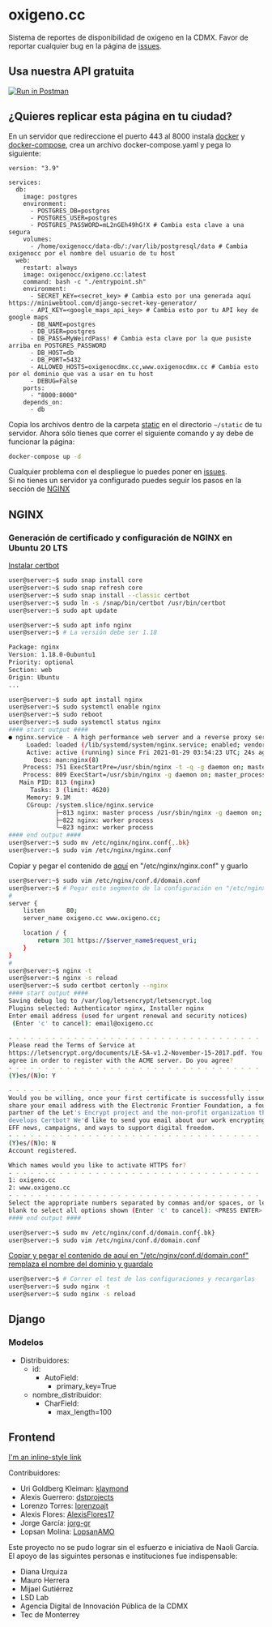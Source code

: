 # oxigeno.cc

Sistema de reportes de disponibilidad de oxigeno en la CDMX. Favor de reportar cualquier bug en la página de [issues](https://github.com/oxigenocc/oxigeno.cc/issues).

## Usa nuestra API gratuita
[![Run in Postman](https://run.pstmn.io/button.svg)](https://app.getpostman.com/run-collection/69624bc43b05a92a705a#?env%5Boxigeno_env%5D=W3sia2V5IjoibG9jYWxfdXJsIiwidmFsdWUiOiJodHRwOi8vbG9jYWxob3N0OjgwMDAvIiwiZW5hYmxlZCI6dHJ1ZX0seyJrZXkiOiJwcm9kX3VybCIsInZhbHVlIjoiaHR0cHM6Ly9kZXYtb3hpZ2Vuby5jZG14LmdvYi5teC8iLCJlbmFibGVkIjp0cnVlfV0=)

## ¿Quieres replicar esta página en tu ciudad?
En un servidor que redireccione el puerto 443 al 8000 instala [docker](https://docs.docker.com/engine/install/ubuntu/) y [docker-compose](https://docs.docker.com/compose/install/), crea un archivo docker-compose.yaml y pega lo siguiente:
```
version: "3.9"
   
services:
  db:
    image: postgres
    environment:
      - POSTGRES_DB=postgres
      - POSTGRES_USER=postgres
      - POSTGRES_PASSWORD=mL2nGEh49hG!X # Cambia esta clave a una segura
    volumes:
      - /home/oxigenocc/data-db/:/var/lib/postgresql/data # Cambia oxigenocc por el nombre del usuario de tu host
  web:
    restart: always
    image: oxigenocc/oxigeno.cc:latest
    command: bash -c "./entrypoint.sh"
    environment:
      - SECRET_KEY=<secret_key> # Cambia esto por una generada aquí https://miniwebtool.com/django-secret-key-generator/
      - API_KEY=<google_maps_api_key> # Cambia esto por tu API key de google maps
      - DB_NAME=postgres
      - DB_USER=postgres
      - DB_PASS=MyWeirdPass! # Cambia esta clave por la que pusiste arriba en POSTGRES_PASSWORD
      - DB_HOST=db
      - DB_PORT=5432
      - ALLOWED_HOSTS=oxigenocdmx.cc,www.oxigenocdmx.cc # Cambia esto por el dominio que vas a usar en tu host
      - DEBUG=False
    ports:
      - "8000:8000"
    depends_on:
      - db
```
Copia los archivos dentro de la carpeta [static](static/) en el directorio `~/static` de tu servidor. Ahora sólo tienes que correr el siguiente comando y ay debe de funcionar la página:
```bash
docker-compose up -d
```
Cualquier problema con el despliegue lo puedes poner en [issues](https://github.com/oxigenocc/oxigeno.cc/issues).  
Si no tienes un servidor ya configurado puedes seguir los pasos en la sección de [NGINX](#nginx)

## NGINX
### Generación de certificado y configuración de NGINX en Ubuntu 20 LTS

[Instalar certbot](https://certbot.eff.org/lets-encrypt/ubuntufocal-nginx)

```bash
user@server:~$ sudo snap install core
user@server:~$ sudo snap refresh core
user@server:~$ sudo snap install --classic certbot
user@server:~$ sudo ln -s /snap/bin/certbot /usr/bin/certbot
user@server:~$ sudo apt update

user@server:~$ sudo apt info nginx
user@server:~$ # La versión debe ser 1.18

Package: nginx
Version: 1.18.0-0ubuntu1
Priority: optional
Section: web
Origin: Ubuntu
...

user@server:~$ sudo apt install nginx
user@server:~$ sudo systemctl enable nginx
user@server:~$ sudo reboot
user@server:~$ sudo systemctl status nginx
#### start output ####
● nginx.service - A high performance web server and a reverse proxy server
     Loaded: loaded (/lib/systemd/system/nginx.service; enabled; vendor preset: enabled)
     Active: active (running) since Fri 2021-01-29 03:54:23 UTC; 24s ago
       Docs: man:nginx(8)
    Process: 751 ExecStartPre=/usr/sbin/nginx -t -q -g daemon on; master_process on; (code=exited, status=0/SUCCESS)
    Process: 809 ExecStart=/usr/sbin/nginx -g daemon on; master_process on; (code=exited, status=0/SUCCESS)
   Main PID: 813 (nginx)
      Tasks: 3 (limit: 4620)
     Memory: 9.1M
     CGroup: /system.slice/nginx.service
             ├─813 nginx: master process /usr/sbin/nginx -g daemon on; master_process on;
             ├─822 nginx: worker process
             └─823 nginx: worker process
#### end output ####
user@server:~$ sudo mv /etc/nginx/nginx.conf{,.bk}
user@server:~$ sudo vim /etc/nginx/nginx.conf
```

Copiar y pegar el contenido de [aquí](conf/nginx.conf) en "/etc/nginx/nginx.conf" y guarlo

```bash
user@server:~$ sudo vim /etc/nginx/conf.d/domain.conf
user@server:~$ # Pegar este segmento de la configuración en "/etc/nginx/conf.d/domain.conf" y guardarlo
#
server {
    listen      80;
    server_name oxigeno.cc www.oxigeno.cc;

    location / {
        return 301 https://$server_name$request_uri;
    }
}
#
user@server:~$ nginx -t
user@server:~$ nginx -s reload
user@server:~$ sudo certbot certonly --nginx
#### start output ####
Saving debug log to /var/log/letsencrypt/letsencrypt.log
Plugins selected: Authenticator nginx, Installer nginx
Enter email address (used for urgent renewal and security notices)
 (Enter 'c' to cancel): email@oxigeno.cc

- - - - - - - - - - - - - - - - - - - - - - - - - - - - - - - - - - - - - - - -
Please read the Terms of Service at
https://letsencrypt.org/documents/LE-SA-v1.2-November-15-2017.pdf. You must
agree in order to register with the ACME server. Do you agree?
- - - - - - - - - - - - - - - - - - - - - - - - - - - - - - - - - - - - - - - -
(Y)es/(N)o: Y

- - - - - - - - - - - - - - - - - - - - - - - - - - - - - - - - - - - - - - - -
Would you be willing, once your first certificate is successfully issued, to
share your email address with the Electronic Frontier Foundation, a founding
partner of the Let's Encrypt project and the non-profit organization that
develops Certbot? We'd like to send you email about our work encrypting the web,
EFF news, campaigns, and ways to support digital freedom.
- - - - - - - - - - - - - - - - - - - - - - - - - - - - - - - - - - - - - - - -
(Y)es/(N)o: N
Account registered.

Which names would you like to activate HTTPS for?
- - - - - - - - - - - - - - - - - - - - - - - - - - - - - - - - - - - - - - - -
1: oxigeno.cc
2: www.oxigeno.cc
- - - - - - - - - - - - - - - - - - - - - - - - - - - - - - - - - - - - - - - -
Select the appropriate numbers separated by commas and/or spaces, or leave input
blank to select all options shown (Enter 'c' to cancel): <PRESS ENTER>
#### end output ####
```

```bash
user@server:~$ sudo mv /etc/nginx/conf.d/domain.conf{.bk}
user@server:~$ sudo vim /etc/nginx/conf.d/domain.conf
```

[Copiar y pegar el contenido de aquí en "/etc/nginx/conf.d/domain.conf" remplaza el nombre del dominio y guardalo](conf/oxigenocc.conf)

```bash
user@server:~$ # Correr el test de las configuraciones y recargarlas
user@server:~$ sudo nginx -t
user@server:~$ sudo nginx -s reload
```

## Django
### Modelos
* Distribuidores:
  - id:
    * AutoField:
      - primary_key=True
  - nombre_distribuidor:
    * CharField:
      - max_length=100

## Frontend

[I'm an inline-style link](https://www.google.com)

Contribuidores:

- Uri Goldberg Kleiman: [klaymond](https://github.com/klaymond)
- Alexis Guerrero: [dstprojects](https://github.com/dstprojects)
- Lorenzo Torres: [lorenzoajt](https://github.com/lorenzoajt) 
- Alexis Flores: [AlexisFlores17](https://github.com/AlexisFlores17)
- Jorge García: [jorg-gr](https://github.com/jorg-gr)
- Lopsan Molina: [LopsanAMO](https://github.com/LopsanAMO)

Este proyecto no se pudo lograr sin el esfuerzo e iniciativa de Naoli García. El apoyo de las siguintes personas e instituciones fue indispensable:

* Diana Urquiza
* Mauro Herrera
* Mijael Gutiérrez
* LSD Lab
* Agencia Digital de Innovación Pública de la CDMX
* Tec de Monterrey

